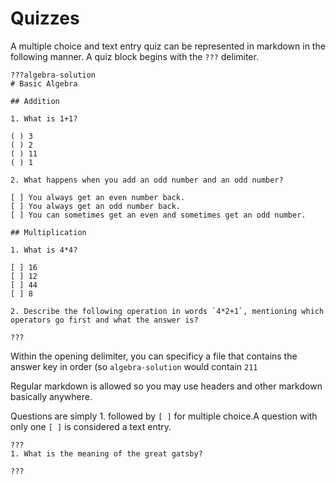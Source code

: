 # Quizzes

A multiple choice and text entry quiz can be represented in markdown in the following manner. A quiz block begins with the `???` delimiter.


```MD
???algebra-solution
# Basic Algebra

## Addition

1. What is 1+1?

( ) 3
( ) 2
( ) 11
( ) 1

2. What happens when you add an odd number and an odd number?

[ ] You always get an even number back.
[ ] You always get an odd number back.
[ ] You can sometimes get an even and sometimes get an odd number.

## Multiplication

1. What is 4*4?

[ ] 16
[ ] 12
[ ] 44
[ ] 8

2. Describe the following operation in words `4*2+1`, mentioning which operators go first and what the answer is?

???
```

Within the opening delimiter, you can specificy a file that contains the answer key in order (so `algebra-solution` would contain `211`

Regular markdown is allowed so you may use headers and other markdown basically anywhere. 

Questions are simply 1. followed by `[ ]` for multiple choice.A question with only one `[ ]` is considered a text entry.


```MD
???
1. What is the meaning of the great gatsby?

???
```
